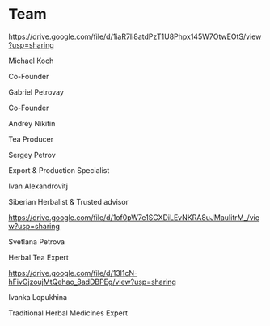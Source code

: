 # Team

<!-- @Gabriel please also edit below picture of MK -->

https://drive.google.com/file/d/1iaR7Ii8atdPzT1U8Phpx145W7OtwEOtS/view?usp=sharing

Michael Koch

Co-Founder


<!-- Same profile picture -->
Gabriel Petrovay

Co-Founder



<!-- Same profile picture -->
Andrey Nikitin

Tea Producer



<!-- Same profile picture -->
Sergey Petrov

Export & Production Specialist



<!-- Same profile picture -->
Ivan Alexandrovitj

Siberian Herbalist & Trusted advisor


https://drive.google.com/file/d/1of0pW7e1SCXDiLEvNKRA8uJMauIitrM_/view?usp=sharing

Svetlana Petrova

Herbal Tea Expert

<!-- Another extra herbal expert to the rescue -->

https://drive.google.com/file/d/13l1cN-hFivGjzoujMtQehao_8adDBPEg/view?usp=sharing

Ivanka Lopukhina

Traditional Herbal Medicines Expert
